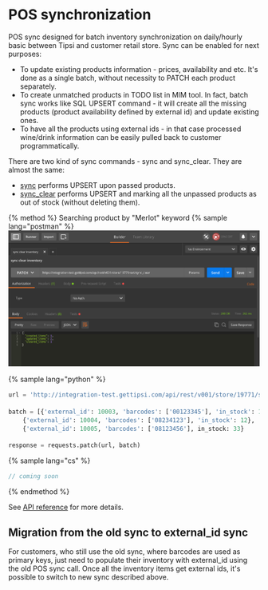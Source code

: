 # POS synchronization

POS sync designed for batch inventory synchronization on daily/hourly basic between Tipsi and customer retail store.
Sync can be enabled for next purposes:
* To update existing products information - prices, availability and etc. It's done as a single batch, without necessity to PATCH each product separately.
* To create unmatched products in TODO list in MIM tool. In fact, batch sync works like SQL UPSERT command - it will create all the missing products (product availability defined by external id) and update existing ones.
* To have all the products using external ids - in that case processed wine/drink information can be easily pulled back to customer programmatically.

There are two kind of sync commands - sync and sync_clear. They are almost the same:
* [sync](/endpoints.md#sync-inventory) performs UPSERT upon passed products.
* [sync_clear](/endpoints.md#sync-inventory-with-clearing) performs UPSERT and marking all the unpassed products as out of stock (without deleting them).

{% method %}
Searching product by "Merlot" keyword
{% sample lang="postman" %}
![](/assets/sync-clear-products.png)

{% sample lang="python" %}
```python
url = 'http://integration-test.gettipsi.com/api/rest/v001/store/19771/sync'

batch = [{'external_id': 10003, 'barcodes': ['00123345'], 'in_stock': 12}, 
    {'external_id': 10004, 'barcodes': ['08234123'], 'in_stock': 12},
    {'external_id': 10005, 'barcodes': ['08123456'], in_stock: 33}

response = requests.patch(url, batch)
```

{% sample lang="cs" %}
```cs
// coming soon
```

{% endmethod %}

See [API reference](/endpoints.md#sync-inventory) for more details.

## Migration from the old sync to external_id sync

For customers, who still use the old sync, where barcodes are used as primary keys, just need to populate their inventory with external_id using the old POS sync call. Once all the inventory items get external ids, it's possible to switch to new sync described above.